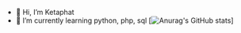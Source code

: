 - 👋 Hi, I’m Ketaphat
- 🌱 I’m currently learning python, php, sql 
[![Anurag's GitHub stats](https://github-readme-stats.vercel.app/api?keta410)]
